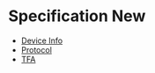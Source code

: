 # Specification New

- [Device Info](device_info.md)
- [Protocol](protocol.md)
- [TFA](https://github.com/noseam-env/libvirtualtfa)
